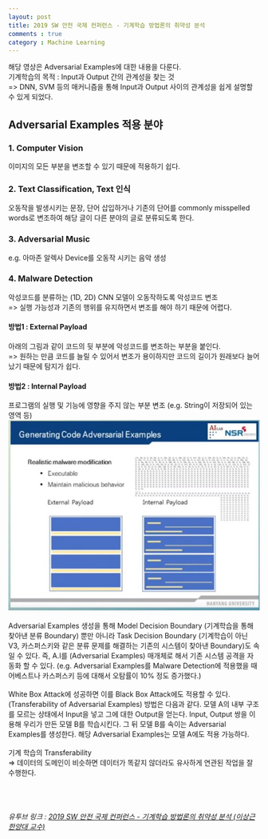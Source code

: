 ```yaml
---
layout: post
title: 2019 SW 안전 국제 컨퍼런스 - 기계학습 방법론의 취약성 분석
comments : true
category : Machine Learning
---
```


해당 영상은 Adversarial Examples에 대한 내용을 다룬다. 
<br/>
기계학습의 목적 : Input과 Output 간의 관계성을 찾는 것 <br/>
=> DNN, SVM 등의 매커니즘을 통해 Input과 Output 사이의 관계성을 쉽게 설명할 수 있게 되었다. 
<br/>
## Adversarial Examples 적용 분야
### 1. Computer Vision
이미지의 모든 부분을 변조할 수 있기 때문에 적용하기 쉽다.
### 2. Text Classification, Text 인식
오동작을 발생시키는 문장, 단어 삽입하거나 기존의 단어를 commonly misspelled words로 변조하여 해당 글이 다른 분야의 글로 분류되도록 한다.
### 3. Adversarial Music
e.g. 아마존 알렉사 Device를 오동작 시키는 음악 생성 <br/>
### 4. Malware Detection
악성코드를 분류하는 (1D, 2D) CNN 모델이 오동작하도록 악성코드 변조 <br/>
=> 실행 가능성과 기존의 행위를 유지하면서 변조를 해야 하기 때문에 어렵다. <br/>
#### 방법1 : External Payload
아래의 그림과 같이 코드의 뒷 부분에 악성코드를 변조하는 부분을 붙인다. <br/>
=> 원하는 만큼 코드를 늘릴 수 있어서 변조가 용이하지만 코드의 길이가 원래보다 늘어났기 때문에 탐지가 쉽다.
#### 방법2 : Internal Payload
프로그램의 실행 및 기능에 영향을 주지 않는 부분 변조
(e.g. String이 저장되어 있는 영역 등)
![Alt text](../img/external_internal_payload.JPG)
<br/><br/>
Adversarial Examples 생성을 통해 Model Decision Boundary (기계학습을 통해 찾아낸 분류 Boundary) 뿐만 아니라 Task Decision Boundary (기계학습이 아닌 V3, 카스퍼스키와 같은 분류 문제를 해결하는 기존의 시스템이 찾아낸 Boundary)도 속일 수 있다. 즉, A.I를 (Adversarial Examples) 매개체로 해서 기존 시스템 공격을 자동화 할 수 있다. (e.g. Adversarial Examples를 Malware Detection에 적용했을 때 어베스트나 카스퍼스키 등에 대해서 오탐률이 10% 정도 증가했다.) 
<br/><br/>
White Box Attack에 성공하면 이를 Black Box Attack에도 적용할 수 있다. (Transferability of Adversarial Examples) 방법은 다음과 같다. 모델 A의 내부 구조를 모르는 상태에서 Input을 넣고 그에 대한 Output을 얻는다. Input, Output 쌍을 이용해 우리가 만든 모델 B를 학습시킨다. 그 뒤 모델 B를 속이는 Adversarial Examples를 생성한다. 해당 Adversarial Examples는 모델 A에도 적용 가능하다.
<br/><br/>
기계 학습의 Transferability <br/>
=> 데이터의 도메인이 비슷하면 데이터가 똑같지 않더라도 유사하게 연관된 작업을 잘 수행한다.

<br/><br/>
###### 유투브 링크 : [2019 SW 안전 국제 컨퍼런스 - 기계학습 방법론의 취약성 분석 (이상근 한양대 교수)](https://www.youtube.com/watch?v=aho30FijZQc)


